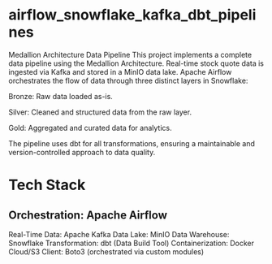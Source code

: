 # airflow_snowflake_kafka_dbt_pipelines


Medallion Architecture Data Pipeline
This project implements a complete data pipeline using the Medallion Architecture. Real-time stock quote data is ingested via Kafka and stored in a MinIO data lake. Apache Airflow orchestrates the flow of data through three distinct layers in Snowflake:

Bronze: Raw data loaded as-is.

Silver: Cleaned and structured data from the raw layer.

Gold: Aggregated and curated data for analytics.

The pipeline uses dbt for all transformations, ensuring a maintainable and version-controlled approach to data quality.

# Tech Stack
## Orchestration: Apache Airflow
Real-Time Data: Apache Kafka
Data Lake: MinIO
Data Warehouse: Snowflake
Transformation: dbt (Data Build Tool)
Containerization: Docker
Cloud/S3 Client: Boto3 (orchestrated via custom modules)
